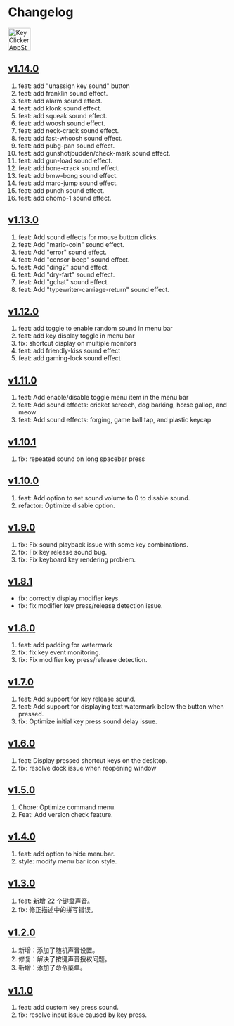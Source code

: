 Changelog
===

<a target="_blank" href="https://apps.apple.com/app/key-clicker/6740425504" title="KeyClicker for macOS">
    <img alt="KeyClicker AppStore" src="https://jaywcjlove.github.io/sb/download/macos.svg" height="51">
</a>

## [v1.14.0](https://github.com/jaywcjlove/key-clicker/releases/tag/v1.14.0)

1. feat: add "unassign key sound" button
2. feat: add franklin sound effect.
3. feat: add alarm sound effect.
4. feat: add klonk sound effect.
5. feat: add squeak sound effect.
6. feat: add woosh sound effect.
7. feat: add neck-crack sound effect.
8. feat: add fast-whoosh sound effect.
9. feat: add pubg-pan sound effect.
10. feat: add gunshotjbudden/check-mark sound effect.
11. feat: add gun-load sound effect.
12. feat: add bone-crack sound effect.
13. feat: add bmw-bong sound effect.
14. feat: add maro-jump sound effect.
15. feat: add punch sound effect.
16. feat: add chomp-1 sound effect.

## [v1.13.0](https://github.com/jaywcjlove/key-clicker/releases/tag/v1.13.0)

1. feat: Add sound effects for mouse button clicks.
2. feat: Add "mario-coin" sound effect.
3. feat: Add "error" sound effect.
4. feat: Add "censor-beep" sound effect.
5. feat: Add "ding2" sound effect.
6. feat: Add "dry-fart" sound effect.
7. feat: Add "gchat" sound effect.
8. feat: Add "typewriter-carriage-return" sound effect.

## [v1.12.0](https://github.com/jaywcjlove/key-clicker/releases/tag/v1.12.0)

1. feat: add toggle to enable random sound in menu bar
2. feat: add key display toggle in menu bar
3. fix: shortcut display on multiple monitors
4. feat: add friendly-kiss sound effect
5. feat: add gaming-lock sound effect

## [v1.11.0](https://github.com/jaywcjlove/key-clicker/releases/tag/v1.11.0)

1. feat: Add enable/disable toggle menu item in the menu bar
2. feat: Add sound effects: cricket screech, dog barking, horse gallop, and meow
3. feat: Add sound effects: forging, game ball tap, and plastic keycap

## [v1.10.1](https://github.com/jaywcjlove/key-clicker/releases/tag/v1.10.1)

1. fix: repeated sound on long spacebar press

## [v1.10.0](https://github.com/jaywcjlove/key-clicker/releases/tag/v1.10.0)

1. feat: Add option to set sound volume to 0 to disable sound.
2. refactor: Optimize disable option.

## [v1.9.0](https://github.com/jaywcjlove/key-clicker/releases/tag/v1.9.0)

1. fix: Fix sound playback issue with some key combinations.
2. fix: Fix key release sound bug.
3. fix: Fix keyboard key rendering problem.

## [v1.8.1](https://github.com/jaywcjlove/key-clicker/releases/tag/v1.8.1)

- fix: correctly display modifier keys.
- fix: fix modifier key press/release detection issue.

## [v1.8.0](https://github.com/jaywcjlove/key-clicker/releases/tag/v1.8.0)

1. feat: add padding for watermark
2. fix: fix key event monitoring.
3. fix: Fix modifier key press/release detection.

## [v1.7.0](https://github.com/jaywcjlove/key-clicker/releases/tag/v1.7.0)

1. feat: Add support for key release sound.
2. feat: Add support for displaying text watermark below the button when pressed.
3. fix: Optimize initial key press sound delay issue.

## [v1.6.0](https://github.com/jaywcjlove/key-clicker/releases/tag/v1.6.0)

1. feat: Display pressed shortcut keys on the desktop.
2. fix: resolve dock issue when reopening window

## [v1.5.0](https://github.com/jaywcjlove/key-clicker/releases/tag/v1.5.0)

1. Chore: Optimize command menu.
2. Feat: Add version check feature.

## [v1.4.0](https://github.com/jaywcjlove/key-clicker/releases/tag/v1.4.0)

1. feat: add option to hide menubar.
2. style: modify menu bar icon style.

## [v1.3.0](https://github.com/jaywcjlove/key-clicker/releases/tag/v1.3.0)

1. feat: 新增 22 个键盘声音。
2. fix: 修正描述中的拼写错误。

## [v1.2.0](https://github.com/jaywcjlove/key-clicker/releases/tag/v1.2.0)

1. 新增：添加了随机声音设置。
2. 修复：解决了按键声音授权问题。
3. 新增：添加了命令菜单。

## [v1.1.0](https://github.com/jaywcjlove/key-clicker/releases/tag/v1.1.0)

1. feat: add custom key press sound.
2. fix: resolve input issue caused by key press.
